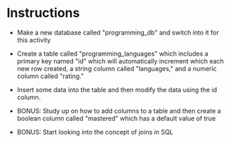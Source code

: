 # **Instructions**

* Make a new database called "programming_db" and switch into it for this activity

* Create a table called "programming_languages" which includes a primary key named "id" which will automatically increment which each new row created, a string column called "languages," and a numeric column called "rating."

* Insert some data into the table and then modify the data using the id column.

* BONUS: Study up on how to add columns to a table and then create a boolean column called "mastered" which has a default value of true

* BONUS: Start looking into the concept of joins in SQL
